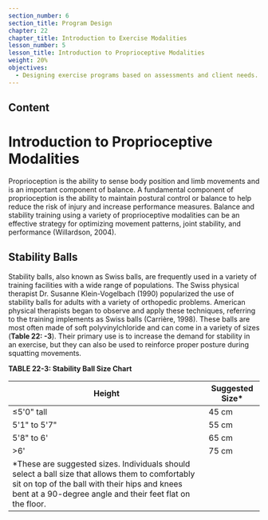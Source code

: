 ```yaml
---
section_number: 6
section_title: Program Design
chapter: 22
chapter_title: Introduction to Exercise Modalities
lesson_number: 5
lesson_title: Introduction to Proprioceptive Modalities
weight: 20%
objectives:
  - Designing exercise programs based on assessments and client needs.
---
```


## Content
# Introduction to Proprioceptive Modalities

Proprioception is the ability to sense body position and limb movements and is an important component of balance. A fundamental component of proprioception is the ability to maintain postural control or balance to help reduce the risk of injury and increase performance measures. Balance and stability training using a variety of proprioceptive modalities can be an effective strategy for optimizing movement patterns, joint stability, and performance (Willardson, 2004).

## Stability Balls

Stability balls, also known as Swiss balls, are frequently used in a variety of training facilities with a wide range of populations. The Swiss physical therapist Dr. Susanne Klein-Vogelbach (1990) popularized the use of stability balls for adults with a variety of orthopedic problems. American physical therapists began to observe and apply these techniques, referring to the training implements as Swiss balls (Carrière, 1998). These balls are most often made of soft polyvinylchloride and can come in a variety of sizes (**Table 22: -3**). Their primary use is to increase the demand for stability in an exercise, but they can also be used to reinforce proper posture during squatting movements.

**TABLE 22-3: Stability Ball Size Chart**

| Height | Suggested Size* |
|---|---|
| ≤5'0" tall | 45 cm |
| 5'1" to 5'7" | 55 cm |
| 5'8" to 6' | 65 cm |
| >6' | 75 cm |
| *These are suggested sizes. Individuals should select a ball size that allows them to comfortably sit on top of the ball with their hips and knees bent at a 90-degree angle and their feet flat on the floor. |
